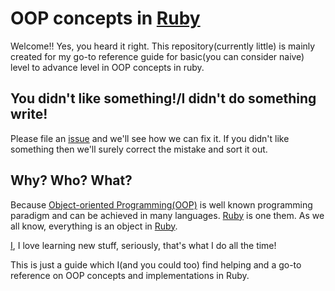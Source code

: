 # OOP concepts in [Ruby](https://www.ruby-lang.org/en/)

Welcome!! Yes, you heard it right. This repository(currently little) is mainly created for my go-to reference guide for basic(you can consider naive) level to advance level in OOP concepts in ruby.

## You didn't like something!/I didn't do something write!

Please file an [issue](https://github.com/suryart/ruby_concepts/issues) and we'll see how we can fix it. If you didn't like something then we'll surely correct the mistake and sort it out.

## Why? Who? What?

Because [Object-oriented Programming(OOP)](http://en.wikipedia.org/wiki/Object-oriented_programming) is well known programming paradigm and can be achieved in many languages. [Ruby](https://www.ruby-lang.org/en/) is one them. As we all know, everything is an object in [Ruby](https://www.ruby-lang.org/en/).

[I](https://github.com/suryart), I love learning new stuff, seriously, that's what I do all the time!

This is just a guide which I(and you could too) find helping and a go-to reference on OOP concepts and implementations in Ruby.
